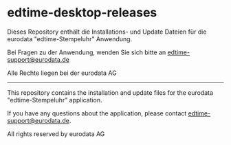 # edtime-desktop-releases

Dieses Repository enthält die Installations- und Update Dateien für die eurodata "edtime-Stempeluhr" Anwendung.

Bei Fragen zu der Anwendung, wenden Sie sich bitte an edtime-support@eurodata.de

Alle Rechte liegen bei der eurodata AG

---

This repository contains the installation and update files for the eurodata "edtime-Stempeluhr" application.

If you have any questions about the application, please contact edtime-support@eurodata.de.

All rights reserved by eurodata AG
